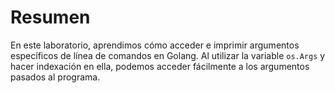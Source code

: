 # Resumen

En este laboratorio, aprendimos cómo acceder e imprimir argumentos específicos de línea de comandos en Golang. Al utilizar la variable `os.Args` y hacer indexación en ella, podemos acceder fácilmente a los argumentos pasados al programa.
